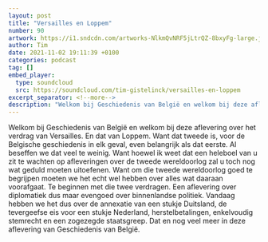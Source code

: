 ```yaml
---
layout: post
title: "Versailles en Loppem"
number: 90
artwork: https://i1.sndcdn.com/artworks-NlkmQvNRF5jLtrQZ-8bxyFg-large.jpg
author: Tim
date: 2021-11-02 19:11:39 +0100
categories: podcast
tag: []
embed_player:
  type: soundcloud
  src: https://soundcloud.com/tim-gistelinck/versailles-en-loppem
excerpt_separator: <!--more-->
description: "Welkom bij Geschiedenis van België en welkom bij deze aflevering over het verdrag van Versailles."
---
```

Welkom bij Geschiedenis van België en welkom bij deze aflevering over het verdrag van Versailles. En dat van Loppem. Want dat tweede is, voor de Belgische geschiedenis in elk geval, even belangrijk als dat eerste. Al beseffen we dat veel te weinig. Want hoewel ik weet dat een heleboel van u zit te wachten op afleveringen over de tweede wereldoorlog zal u toch nog wat geduld moeten uitoefenen. Want om die tweede wereldoorlog goed te begrijpen moeten we het echt wel hebben over alles wat daaraan voorafgaat. Te beginnen met die twee verdragen. Een aflevering over diplomatiek dus maar evengoed over binnenlandse politiek. Vandaag hebben we het dus over de annexatie van een stukje Duitsland, de tevergeefse eis voor een stukje Nederland, herstelbetalingen, enkelvoudig stemrecht en een zogezegde staatsgreep. Dat en nog veel meer in deze aflevering van Geschiedenis van België.